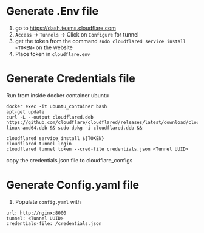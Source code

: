 

# Generate .Env file

 1. go to https://dash.teams.cloudflare.com
 2. `Access` -> `Tunnels` -> Click on `Configure` for tunnel 
 3. get the token from the command `sudo cloudflared service install <TOKEN>` on the website
 4. Place token in `cloudflare.env`

# Generate Credentials file

Run from inside docker container ubuntu
```shell
docker exec -it ubuntu_container bash
apt-get update
curl -L --output cloudflared.deb https://github.com/cloudflare/cloudflared/releases/latest/download/cloudflared-linux-amd64.deb && sudo dpkg -i cloudflared.deb && 

cloudflared service install ${TOKEN}
cloudflared tunnel login
cloudflared tunnel token --cred-file credentials.json <Tunnel UUID>
```
copy the credentials.json file to cloudflare_configs

# Generate Config.yaml file

 1. Populate `config.yaml` with
```shell
url: http://nginx:8000
tunnel: <Tunnel UUID>
credentials-file: /credentials.json
```